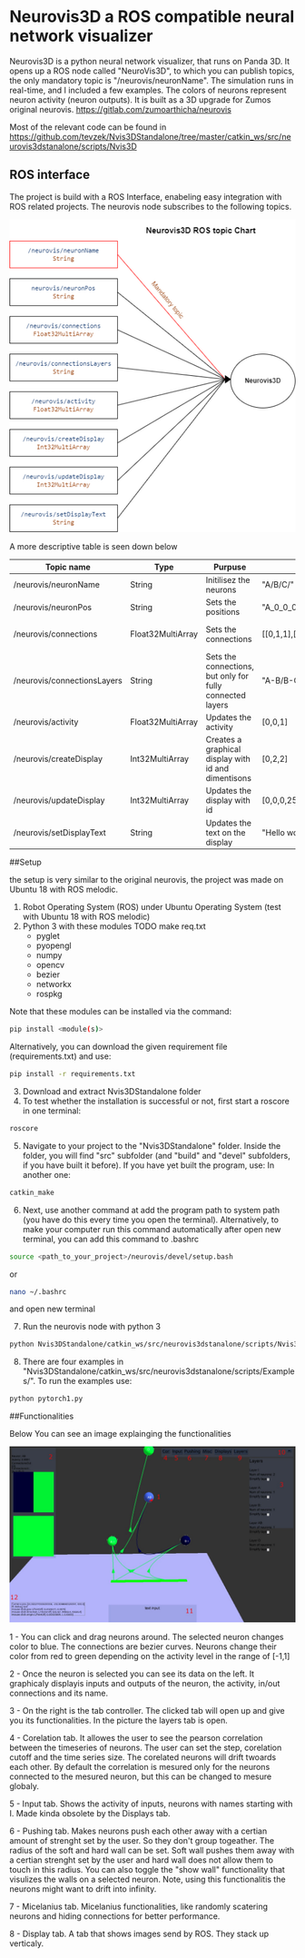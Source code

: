 # Neurovis3D a ROS compatible neural network visualizer

Neurovis3D is a python neural network visualizer, that runs on Panda 3D. It opens up a ROS node called "NeuroVis3D", to which you can publish topics, the only mandatory topic is "/neurovis/neuronName". The simulation runs in real-time, and I included a few examples. The colors of neurons represent neuron activity (neuron outputs). It is built as a 3D upgrade for Zumos original neurovis. https://gitlab.com/zumoarthicha/neurovis

Most of the relevant code can be found in https://github.com/tevzek/Nvis3DStandalone/tree/master/catkin_ws/src/neurovis3dstanalone/scripts/Nvis3D

## ROS interface

The project is build with a ROS Interface, enabeling easy integration with ROS related projects. The neurovis node subscribes to the following topics. 

![Nvis graph](https://github.com/tevzek/Nvis3DStandalone/blob/master/ReadMePics/graph.png?raw=true)

A more descriptive table is seen down below

| Topic name                  | Type              | Purpuse                                                   | Exsample                            | Note                                                                    |
|-----------------------------|-------------------|-----------------------------------------------------------|-------------------------------------|-------------------------------------------------------------------------|
| /neurovis/neuronName        | String            | Initilisez the neurons                                    | "A/B/C/"                            | "Name1/Name2/ ..."                                                      |
| /neurovis/neuronPos         | String            | Sets the positions                                        | "A_0_0_0/B_1_0_0/C_3_2.5_1/"        | "LayerName1_Layer(Z)_X_Y/ ...."                                         |
| /neurovis/connections       | Float32MultiArray | Sets the connections                                      | [[0,1,1],[1,0,1],[1,1,0]]           | Connection matrix neuron N in colum N is connected to neuron M in row M |
| /neurovis/connectionsLayers | String            | Sets the connections, but only for fully connected layers | "A-B/B-C/C-A/"                      | "LayerName1-LayerName2/ ..."                                            |
| /neurovis/activity          | Float32MultiArray | Updates the activity                                      | [0,0,1]                             | [act1,act2,act3]                                                        |
| /neurovis/createDisplay     | Int32MultiArray   | Creates a graphical display with id and dimentisons       | [0,2,2]                             | [id,X,Y]                                                                |
| /neurovis/updateDisplay     | Int32MultiArray   | Updates the display with id                               | [0,0,0,255,0,255,0,0,0,100,100,100] | [id, r1, g1, b1, r2, b2, g2 ...]                                        |
| /neurovis/setDisplayText    | String            | Updates the text on the display                           | "Hello world"                       | "String to display"                                                     |

##Setup

the setup is very similar to the original neurovis, the project was made on Ubuntu 18 with ROS melodic.

1. Robot Operating System (ROS) under Ubuntu Operating System (test with Ubuntu 18 with ROS melodic)
2. Python 3 with these modules TODO make req.txt
	- pyglet
	- pyopengl
	- numpy
	- opencv
	- bezier
	- networkx
	- rospkg

Note that these modules can be installed via the command:
```bash
pip install <module(s)>
```
Alternatively, you can download the given requirement file (requirements.txt) and use:
```bash
pip install -r requirements.txt
```

3. Download and extract Nvis3DStandalone folder 
4. To test whether the installation is successful or not, first start a roscore in one terminal:
```bash
roscore
```
5. Navigate to your project to the "Nvis3DStandalone" folder. Inside the folder, you will find "src" subfolder (and "build" and "devel" subfolders, if you have built it before). If you have yet built the program, use:
In another one:
```bash
catkin_make
```
6. Next, use another command at add the program path to system path (you have do this every time you open the terminal). Alternatively, to make your computer run this command automatically after open new terminal, you can add this command to .bashrc
```bash
source <path_to_your_project>/neurovis/devel/setup.bash
```
or
```bash
nano ~/.bashrc
```
and open new terminal

7. Run the neurovis node with python 3
```bash
python Nvis3DStandalone/catkin_ws/src/neurovis3dstanalone/scripts/Nvis3D/NvisNode.py
```

8. There are four examples in "Nvis3DStandalone/catkin_ws/src/neurovis3dstanalone/scripts/Examples/". To run the examples use:
```bash
python pytorch1.py
```
##Functionalities

Below You can see an image explainging the functionalities

![Nvis graph](https://github.com/tevzek/Nvis3DStandalone/blob/master/ReadMePics/NumberedImage.jpg?raw=true)

1 - You can click and drag neurons around. The selected neuron changes color to blue. The connections are bezier curves. Neurons change their color from red to green depending on the activity level in the range of [-1,1]

2 - Once the neuron is selected you can see its data on the left. It graphicaly displayis inputs and outputs of the neuron, the activity, in/out connections and its name.

3 - On the right is the tab controller. The clicked tab will open up and give you its functionalities. In the picture the layers tab is open.

4 - Corelation tab. It allowes the user to see the pearson correlation between the timeseries of neurons. The user can set the step, corelation cutoff and the time series size. The corelated neurons will drift twoards each other. By default the correlation is mesured only for the neurons connected to the mesured neuron, but this can be changed to mesure globaly.

5 - Input tab. Shows the activity of inputs, neurons with names starting with I. Made kinda obsolete by the Displays tab.

6 - Pushing tab. Makes neurons push each other away with a certian amount of strenght set by the user. So they don't group togeather. The radius of the soft and hard wall can be set. Soft wall pushes them away with a certian strenght set by the user and hard wall does not allow them to touch in this radius. You can also toggle the "show wall" functionality that visulizes the walls on a selected neuron. Note, using this functionalitis the neurons might want to drift into infinity. 

7 - Micelanius tab. Micelanius functionalities, like randomly scatering neurons and hiding connections for better performance. 

8 - Display tab. A tab that shows images send by ROS. They stack up verticaly.



